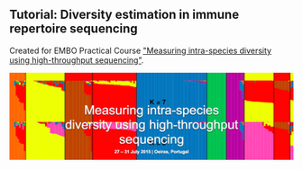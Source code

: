 ## Tutorial: Diversity estimation in immune repertoire sequencing

Created for EMBO Practical Course 
["Measuring intra-species diversity using high-throughput sequencing"](http://events.embo.org/15-htp-sequencing/).

![splash](splash.png)
